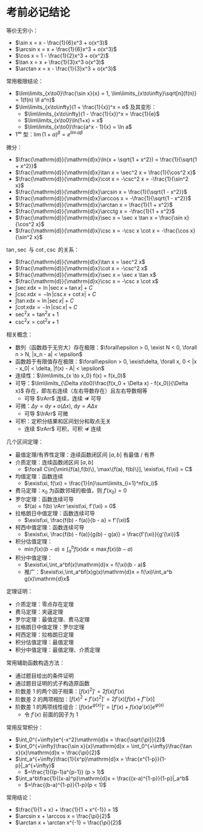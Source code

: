 # 考前必记结论

等价无穷小：

- $\sin x = x - \frac{1}{6}x^3 + o(x^3)$
- $\arcsin x = x + \frac{1}{6}x^3 + o(x^3)$
- $\cos x = 1 - \frac{1}{2}x^3 + o(x^2)$
- $\tan x = x + \frac{1}{3}x^3  o(x^3)$
- $\arctan x = x - \frac{1}{3}x^3 + o(x^3)$

常用极限结论：

- $\lim\limits_{x\to0}\frac{\sin x}{x} = 1, \lim\limits_{x\to\infty}\sqrt[n]{f(n)} = 1(f(n) \ll a^n)$
- $\lim\limits_{x\to\infty}(1 + \frac{1}{x})^x = e$ 及其变形：
  - $\lim\limits_{x\to\infty}(1 - \frac{1}{x})^x = \frac{1}{e}$
  - $\lim\limits_{x\to0}\ln(1+x) = x$
  - $\lim\limits_{x\to0}\frac{a^x - 1}{x} = \ln a$
- $1^\infty$ 型：$\lim(1 + \alpha)^\beta = e^{\lim \alpha\beta}$

微分：

- $\frac{\mathrm{d}}{\mathrm{d}x}\ln(x + \sqrt{1 + x^2}) = \frac{1}{\sqrt{1 + x^2}}$
- $\frac{\mathrm{d}}{\mathrm{d}x}\tan x = \sec^2 x = \frac{1}{\cos^2 x}$
- $\frac{\mathrm{d}}{\mathrm{d}x}\cot x = -\csc^2 x = -\frac{1}{\sin^2 x}$
- $\frac{\mathrm{d}}{\mathrm{d}x}\arcsin x = \frac{1}{\sqrt{1 - x^2}}$
- $\frac{\mathrm{d}}{\mathrm{d}x}\arccos x = -\frac{1}{\sqrt{1 - x^2}}$
- $\frac{\mathrm{d}}{\mathrm{d}x}\arctan x = \frac{1}{1 + x^2}$
- $\frac{\mathrm{d}}{\mathrm{d}x}\arcctg x = -\frac{1}{1 + x^2}$
- $\frac{\mathrm{d}}{\mathrm{d}x}\sec x = \sec x \tan x = \frac{\sin x}{\cos^2 x}$
- $\frac{\mathrm{d}}{\mathrm{d}x}\csc x = -\csc x \cot x = -\frac{\cos x}{\sin^2 x}$

$\tan, \sec$ 与 $\cot, \csc$ 的关系：

- $\frac{\mathrm{d}}{\mathrm{d}x}\tan x = \sec^2 x$
- $\frac{\mathrm{d}}{\mathrm{d}x}\cot x = -\csc^2 x$
- $\frac{\mathrm{d}}{\mathrm{d}x}\sec x = \sec x \tan x$
- $\frac{\mathrm{d}}{\mathrm{d}x}\csc x = -\csc x \cot x$
- $\int \sec x \mathrm{d}x = \ln|\sec x + \tan x| + C$
- $\int \csc x \mathrm{d}x = -\ln|\csc x + \cot x| + C$
- $\int \tan x \mathrm{d}x = \ln|\sec x| + C$
- $\int \cot x \mathrm{d}x = -\ln|\csc x| + C$
- $\sec^2 x = \tan^2 x + 1$
- $\csc^2 x = \cot^2 x + 1$

相关概念：

- 数列（函数趋于无穷大）存在极限：$\forall\epsilon > 0, \exist N < 0, \forall n > N, |x_n - a| < \epsilon$
- 函数趋于有限值存在极限：$\forall\epsilon > 0, \exist\delta, \forall x, 0 < |x - x_0| < \delta, |f(x) - A| < \epsilon$
- 连续性：$\lim\limits_{x \to x_0} f(x) = f(x_0)$
- 可导：$\lim\limits_{\Delta x\to0}\frac{f(x_0 + \Delta x) - f(x_0)}{\Delta x}$ 存在，即左右连续（左右导数存在）且左右导数相等
  - 可导 $\rArr$ 连续，连续 $\nRightarrow$ 可导
- 可微：$\Delta y = \mathrm{d}y + o(\Delta x)$, $\mathrm{d}y = A \Delta x$
  - 可导 $\lrArr$ 可微
- 可积：定积分结果和区间划分和取点无关
  - 连续 $\rArr$ 可积，可积 $\nRightarrow$ 连续

几个区间定理：

- 最值定理/有界性定理：连续函数闭区间 $[a, b]$ 有最值 / 有界
- 介质定理：连续函数闭区间 $[a, b]$
  - $\forall C\in[\min\{f(a),f(b)\}, \max\{f(a), f(b)\}], \exist\xi, f(\xi) = C$
- 均值定理：函数连续
  - $\exist\xi, f(\xi) = \frac{1}{n}\sum\limits_{i=1}^nf(x_i)$
- 费马定理：$x_0$ 为函数邻域的极值，则 $f'(x_0) = 0$
- 罗尔定理：函数连续可导
  - $f(a) = f(b) \rArr \exist\xi, f'(\xi) = 0$
- 拉格朗日中值定理：函数连续可导
  - $\exist\xi, \frac{f(b) - f(a)}{b - a} = f'(\xi)$
- 柯西中值定理：函数连续可导
  - $\exist\xi, \frac{f(b) - f(a)}{g(b) - g(a)} = \frac{f'(\xi)}{g'(\xi)}$
- 积分估值定理：
  - $\min f(x)(b - a) \leq \int_a^b f(x)\mathrm{d}x \leq \max f(x)(b - a)$
- 积分中值定理：
  - $\exist\xi,\int_a^bf(x)\mathrm{d}x = f(\xi)(b - a)$
  - 推广：$\exist\xi,\int_a^bf(x)g(x)\mathrm{d}x = f(\xi)\int_a^b g(x)\mathrm{d}x$

定理证明：

- 介质定理：零点存在定理
- 费马定理：夹逼定理
- 罗尔定理：最值定理、费马定理
- 拉格朗日中值定理：罗尔定理
- 柯西定理：拉格朗日定理
- 积分估值定理：最值定理
- 积分中值定理：最值定理、介质定理

常用辅助函数构造方法：

- 通过题目给出的条件证明
- 通过题目证明的式子构造原函数
- 阶数差 1 的两个因子相乘：$[f(x)^2]' = 2f(x)f'(x)$
- 阶数差 2 的两项相加：$[f(x)^2 + f'(x)^2]' = 2f'(x)[f(x) + f''(x)]$
- 阶数差 1 的两项线性组合：$[f(x)e^{\varphi(x)}]' = [f'(x) + f(x)\varphi'(x)]e^{\varphi(x)}$
  - 令 $f'(x)$ 前面的因子为 1
<!-- - 阶数差 2 的两个因子相乘：$[f(x)f'(x)]' = f'(x)^2 + f(x)f''(x)$ -->

常用反常积分：

- $\int_0^{+\infty}e^{-x^2}\mathrm{d}x = \frac{\sqrt{\pi}}{2}$
- $\int_0^{+\infty}\frac{\sin x}{x}\mathrm{d}x = \int_0^{+\infty}\frac{\tan x}{x}\mathrm{d}x = \frac{\pi}{2}$
- $\int_a^{+\infty}\frac{1}{x^p}\mathrm{d}x = \frac{x^{1-p}}{1-p}|_a^{+\infty}$
  - $=\frac{1}{(p-1)a^{p-1}} (p > 1)$
- $\int_a^b\frac{1}{(x-a)^p}\mathrm{d}x = \frac{(x-a)^{1-p}}{1-p}|_a^b$
  - $=\frac{(b-a)^{1-p}}{1-p}(p < 1)$

常用结论：

- $\frac{1}{1 + x} + \frac{1}{1 + x^{-1}} = 1$
- $\arcsin x + \arccos x = \frac{\pi}{2}$
- $\arctan x + \arctan x^{-1} = \frac{\pi}{2}$
